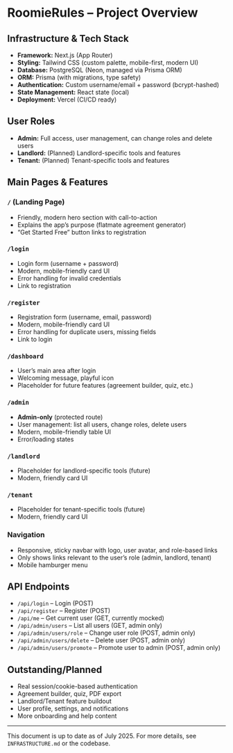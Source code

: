 # RoomieRules – Project Overview

## Infrastructure & Tech Stack

- **Framework:** Next.js (App Router)
- **Styling:** Tailwind CSS (custom palette, mobile-first, modern UI)
- **Database:** PostgreSQL (Neon, managed via Prisma ORM)
- **ORM:** Prisma (with migrations, type safety)
- **Authentication:** Custom username/email + password (bcrypt-hashed)
- **State Management:** React state (local)
- **Deployment:** Vercel (CI/CD ready)

## User Roles
- **Admin:** Full access, user management, can change roles and delete users
- **Landlord:** (Planned) Landlord-specific tools and features
- **Tenant:** (Planned) Tenant-specific tools and features

## Main Pages & Features

### `/` (Landing Page)
- Friendly, modern hero section with call-to-action
- Explains the app’s purpose (flatmate agreement generator)
- “Get Started Free” button links to registration

### `/login`
- Login form (username + password)
- Modern, mobile-friendly card UI
- Error handling for invalid credentials
- Link to registration

### `/register`
- Registration form (username, email, password)
- Modern, mobile-friendly card UI
- Error handling for duplicate users, missing fields
- Link to login

### `/dashboard`
- User’s main area after login
- Welcoming message, playful icon
- Placeholder for future features (agreement builder, quiz, etc.)

### `/admin`
- **Admin-only** (protected route)
- User management: list all users, change roles, delete users
- Modern, mobile-friendly table UI
- Error/loading states

### `/landlord`
- Placeholder for landlord-specific tools (future)
- Modern, friendly card UI

### `/tenant`
- Placeholder for tenant-specific tools (future)
- Modern, friendly card UI

### Navigation
- Responsive, sticky navbar with logo, user avatar, and role-based links
- Only shows links relevant to the user’s role (admin, landlord, tenant)
- Mobile hamburger menu

## API Endpoints
- `/api/login` – Login (POST)
- `/api/register` – Register (POST)
- `/api/me` – Get current user (GET, currently mocked)
- `/api/admin/users` – List all users (GET, admin only)
- `/api/admin/users/role` – Change user role (POST, admin only)
- `/api/admin/users/delete` – Delete user (POST, admin only)
- `/api/admin/users/promote` – Promote user to admin (POST, admin only)

## Outstanding/Planned
- Real session/cookie-based authentication
- Agreement builder, quiz, PDF export
- Landlord/Tenant feature buildout
- User profile, settings, and notifications
- More onboarding and help content

---

This document is up to date as of July 2025. For more details, see `INFRASTRUCTURE.md` or the codebase. 